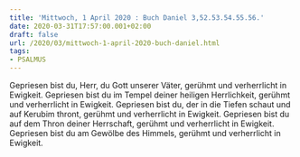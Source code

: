 ```yaml
---
title: 'Mittwoch, 1 April 2020 : Buch Daniel 3,52.53.54.55.56.'
date: 2020-03-31T17:57:00.001+02:00
draft: false
url: /2020/03/mittwoch-1-april-2020-buch-daniel.html
tags: 
- PSALMUS
---
```


Gepriesen bist du, Herr, du Gott unserer Väter, gerühmt und verherrlicht in Ewigkeit. Gepriesen bist du im Tempel deiner heiligen Herrlichkeit, gerühmt und verherrlicht in Ewigkeit. Gepriesen bist du, der in die Tiefen schaut und auf Kerubim thront, gerühmt und verherrlicht in Ewigkeit. Gepriesen bist du auf dem Thron deiner Herrschaft, gerühmt und verherrlicht in Ewigkeit. Gepriesen bist du am Gewölbe des Himmels, gerühmt und verherrlicht in Ewigkeit.